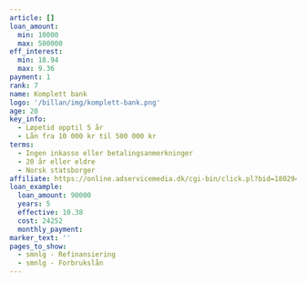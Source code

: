 ```yaml
---
article: []
loan_amount:
  min: 10000
  max: 500000
eff_interest:
  min: 18.94
  max: 9.36
payment: 1
rank: 7
name: Komplett bank
logo: '/billan/img/komplett-bank.png'
age: 20
key_info:
  - Løpetid opptil 5 år
  - Lån fra 10 000 kr til 500 000 kr
terms:
  - Ingen inkasso eller betalingsanmerkninger
  - 20 år eller eldre
  - Norsk statsborger
affiliate: https://online.adservicemedia.dk/cgi-bin/click.pl?bid=1802940&media_id=89835
loan_example:
  loan_amount: 90000
  years: 5
  effective: 10.38
  cost: 24252
  monthly_payment:
marker_text: ''
pages_to_show:
  - smnlg - Refinansiering
  - smnlg - Forbrukslån
---
```

